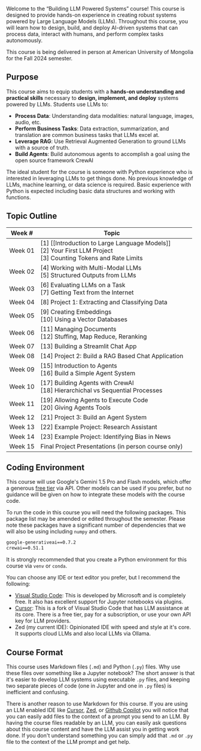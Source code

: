 
Welcome to the “Building LLM Powered Systems” course! This course is designed to provide hands-on experience in creating robust systems powered by Large Language Models (LLMs). Throughout this course, you will learn how to design, build, and deploy AI-driven systems that can process data, interact with humans, and perform complex tasks autonomously.

This course is being delivered in person at American University of Mongolia for the Fall 2024 semester.

## Purpose
This course aims to equip students with a **hands-on understanding and practical skills** necessary to **design, implement, and deploy** systems powered by LLMs. Students use LLMs to:

- **Process Data**: Understanding data modalities: natural language, images, audio, etc.
- **Perform Business Tasks**: Data extraction, summarization, and translation are common business tasks that LLMs excel at.
- **Leverage RAG**: Use Retrieval Augmented Generation to ground LLMs with a source of truth.
- **Build Agents**: Build autonomous agents to accomplish a goal using the open source framework CrewAI

The ideal student for the course is someone with Python experience who is interested in leveraging LLMs to get things done. No previous knowledge of LLMs, machine learning, or data science is required. Basic experience with Python is expected including basic data structures and working with functions.

## Topic Outline

| Week #  | Topic                                                                                                              |     |
| ------- | ------------------------------------------------------------------------------------------------------------------ | --- |
| Week 01 | [1] [[Introduction to Large Language Models]]<br>[2] Your First LLM Project<br>[3] Counting Tokens and Rate Limits |     |
| Week 02 | [4] Working with Multi-Modal LLMs<br>[5] Structured Outputs from LLMs                                              |     |
| Week 03 | [6] Evaluating LLMs on a Task<br>[7] Getting Text from the Internet                                                |     |
| Week 04 | [8] Project 1: Extracting and Classifying Data                                                                     |     |
| Week 05 | [9] Creating Embeddings<br>[10] Using a Vector Databases                                                           |     |
| Week 06 | [11] Managing Documents<br>[12] Stuffing, Map Reduce, Reranking                                                    |     |
| Week 07 | [13] Building a Streamlit Chat App                                                                                 |     |
| Week 08 | [14] Project 2: Build a RAG Based Chat Application                                                                 |     |
| Week 09 | [15] Introduction to Agents<br>[16] Build a Simple Agent System                                                    |     |
| Week 10 | [17] Building Agents with CrewAI<br>[18] Hierarchichal vs Sequential Processes                                     |     |
| Week 11 | [19] Allowing Agents to Execute Code<br>[20] Giving Agents Tools                                                   |     |
| Week 12 | [21] Project 3: Build an Agent System                                                                              |     |
| Week 13 | [22] Example Project: Research Assistant                                                                           |     |
| Week 14 | [23] Example Project: Identifying Bias in News                                                                     |     |
| Week 15 | Final Project Presentations (in person course only)                                                                |     |

## Coding Environment

This course will use Google's Gemini 1.5 Pro and Flash models, which offer a generous [free tier](https://ai.google.dev/pricing) via API. Other models can be used if you prefer, but no guidance will be given on how to integrate these models with the course code.

To run the code in this course you will need the following packages. This package list may be amended or edited throughout the semester. Please note these packages have a significant number of dependencies that we will also be using including `numpy` and others.

``` requirements.txt
google-generativeai==0.7.2
crewai==0.51.1
```

It is strongly recommended that you create a Python environment for this course via `venv` or `conda`.

You can choose any IDE or text editor you prefer, but I recommend the following:
- [Visual Studio Code](https://code.visualstudio.com/): This is developed by Microsoft and is completely free. It also has excellent support for Jupyter notebooks via plugins.
- [Cursor](https://www.cursor.com/): This is a fork of Visual Studio Code that has LLM assistance at its core. There is a free tier, pay for a subscription, or use your own API key for LLM providers.
- Zed (my current IDE): Opinionated IDE with speed and style at it's core. It supports cloud LLMs and also local LLMs via Ollama.

## Course Format
This course uses Markdown files (`.md`) and Python (`.py`) files. Why use these files over something like a Jupyter notebook? The short answer is that it's easier to develop LLM systems using executable `.py` files, and keeping two separate pieces of code (one in Jupyter and one in `.py` files) is inefficient and confusing. 

There is another reason to use Markdown for this course. If you are using an LLM enabled IDE like [Cursor](https://www.cursor.com/), [Zed](https://zed.dev/), or [Github Copilot](https://github.com/features/copilot) you will notice that you can easily add files to the context of a prompt you send to an LLM. By having the course files readable by an LLM, you can easily ask questions about this course content and have the LLM assist you in getting work done. If you don't understand something you can simply add that `.md` or `.py` file to the context of the LLM prompt and get help.